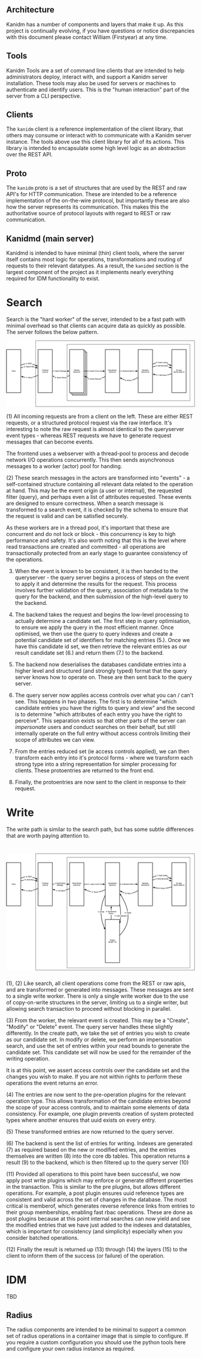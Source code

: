 ## Architecture

Kanidm has a number of components and layers that make it up. As this project is continually evolving, if you have
questions or notice discrepancies with this document please contact William (Firstyear) at any time.

## Tools

Kanidm Tools are a set of command line clients that are intended to help administrators deploy, interact with, and
support a Kanidm server installation. These tools may also be used for servers or machines to authenticate and identify
users. This is the "human interaction" part of the server from a CLI perspective.

## Clients

The `kanidm` client is a reference implementation of the client library, that others may consume or interact with to
communicate with a Kanidm server instance. The tools above use this client library for all of its actions. This library
is intended to encapsulate some high level logic as an abstraction over the REST API.

## Proto

The `kanidm` proto is a set of structures that are used by the REST and raw API's for HTTP communication. These are
intended to be a reference implementation of the on-the-wire protocol, but importantly these are also how the server
represents its communication. This makes this the authoritative source of protocol layouts with regard to REST or raw
communication.

## Kanidmd (main server)

Kanidmd is intended to have minimal (thin) client tools, where the server itself contains most logic for operations,
transformations and routing of requests to their relevant datatypes. As a result, the `kanidmd` section is the largest
component of the project as it implements nearly everything required for IDM functionality to exist.

# Search

Search is the "hard worker" of the server, intended to be a fast path with minimal overhead so that clients can acquire
data as quickly as possible. The server follows the below pattern.

![Search flow diagram](diagrams/search-flow.png)

(1) All incoming requests are from a client on the left. These are either REST requests, or a structured protocol
request via the raw interface. It's interesting to note the raw request is almost identical to the queryserver event
types - whereas REST requests we have to generate request messages that can become events.

The frontend uses a webserver with a thread-pool to process and decode network I/O operations concurrently. This then
sends asynchronous messages to a worker (actor) pool for handing.

(2) These search messages in the actors are transformed into "events" - a self-contained structure containing all
relevant data related to the operation at hand. This may be the event origin (a user or internal), the requested filter
(query), and perhaps even a list of attributes requested. These events are designed to ensure correctness. When a search
message is transformed to a search event, it is checked by the schema to ensure that the request is valid and can be
satisfied securely.

As these workers are in a thread pool, it's important that these are concurrent and do not lock or block - this
concurrency is key to high performance and safety. It's also worth noting that this is the level where read transactions
are created and committed - all operations are transactionally protected from an early stage to guarantee consistency of
the operations.

3. When the event is known to be consistent, it is then handed to the queryserver - the query server begins a process of
   steps on the event to apply it and determine the results for the request. This process involves further validation of
   the query, association of metadata to the query for the backend, and then submission of the high-level query to the
   backend.

4. The backend takes the request and begins the low-level processing to actually determine a candidate set. The first
   step in query optimisation, to ensure we apply the query in the most efficient manner. Once optimised, we then use
   the query to query indexes and create a potential candidate set of identifiers for matching entries (5.). Once we
   have this candidate id set, we then retrieve the relevant entries as our result candidate set (6.) and return them
   (7.) to the backend.

5. The backend now deserialises the databases candidate entries into a higher level and structured (and strongly typed)
   format that the query server knows how to operate on. These are then sent back to the query server.

6. The query server now applies access controls over what you can / can't see. This happens in two phases. The first is
   to determine "which candidate entries you have the rights to query and view" and the second is to determine "which
   attributes of each entry you have the right to perceive". This separation exists so that other parts of the server
   can _impersonate_ users and conduct searches on their behalf, but still internally operate on the full entry without
   access controls limiting their scope of attributes we can view.

7. From the entries reduced set (ie access controls applied), we can then transform each entry into it's protocol
   forms - where we transform each strong type into a string representation for simpler processing for clients. These
   protoentries are returned to the front end.

8. Finally, the protoentries are now sent to the client in response to their request.

# Write

The write path is similar to the search path, but has some subtle differences that are worth paying attention to.

# ![write flow diagram](diagrams/write-flow.png)

(1), (2) Like search, all client operations come from the REST or raw apis, and are transformed or generated into
messages. These messages are sent to a single write worker. There is only a single write worker due to the use of
copy-on-write structures in the server, limiting us to a single writer, but allowing search transaction to proceed
without blocking in parallel.

(3) From the worker, the relevant event is created. This may be a "Create", "Modify" or "Delete" event. The query server
handles these slightly differently. In the create path, we take the set of entries you wish to create as our candidate
set. In modify or delete, we perform an impersonation search, and use the set of entries within your read bounds to
generate the candidate set. This candidate set will now be used for the remainder of the writing operation.

It is at this point, we assert access controls over the candidate set and the changes you wish to make. If you are not
within rights to perform these operations the event returns an error.

(4) The entries are now sent to the pre-operation plugins for the relevant operation type. This allows transformation of
the candidate entries beyond the scope of your access controls, and to maintain some elements of data consistency. For
example, one plugin prevents creation of system protected types where another ensures that uuid exists on every entry.

(5) These transformed entries are now returned to the query server.

(6) The backend is sent the list of entries for writing. Indexes are generated (7) as required based on the new or
modified entries, and the entries themselves are written (8) into the core db tables. This operation returns a result
(9) to the backend, which is then filtered up to the query server (10)

(11) Provided all operations to this point have been successful, we now apply post write plugins which may enforce or
generate different properties in the transaction. This is similar to the pre plugins, but allows different operations.
For example, a post plugin ensures uuid reference types are consistent and valid across the set of changes in the
database. The most critical is memberof, which generates reverse reference links from entries to their group
memberships, enabling fast rbac operations. These are done as post plugins because at this point internal searches can
now yield and see the modified entries that we have just added to the indexes and datatables, which is important for
consistency (and simplicity) especially when you consider batched operations.

(12) Finally the result is returned up (13) through (14) the layers (15) to the client to inform them of the success (or
failure) of the operation.

# IDM

TBD

## Radius

The radius components are intended to be minimal to support a common set of radius operations in a container image that
is simple to configure. If you require a custom configuration you should use the python tools here and configure your
own radius instance as required.
